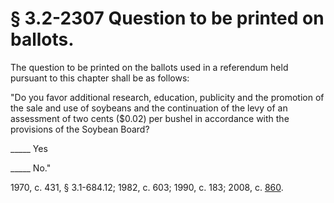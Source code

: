 # § 3.2-2307 Question to be printed on ballots.

<p>The question to be printed on the ballots used in a referendum held pursuant to this chapter shall be as follows:</p><p>"Do you favor additional research, education, publicity and the promotion of the sale and use of soybeans and the continuation of the levy of an assessment of two cents ($0.02) per bushel in accordance with the provisions of the Soybean Board?</p><p>_____ Yes</p><p>_____ No."</p><p>1970, c. 431, § 3.1-684.12; 1982, c. 603; 1990, c. 183; 2008, c. <a href='http://lis.virginia.gov/cgi-bin/legp604.exe?081+ful+CHAP0860'>860</a>.</p>